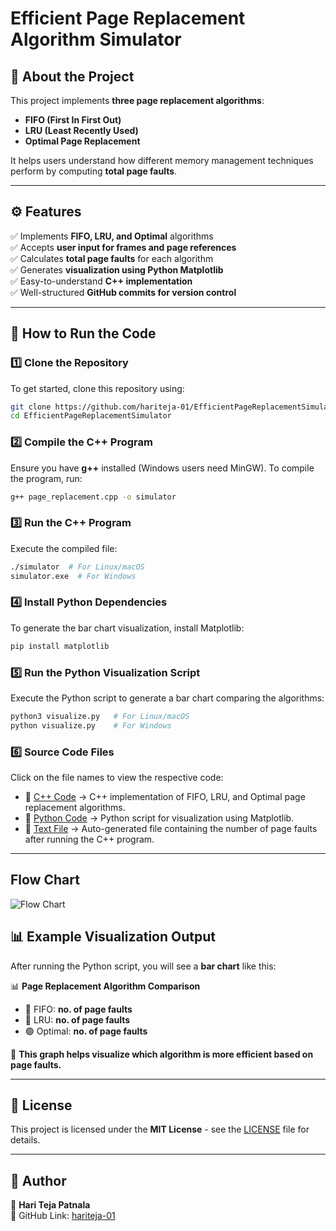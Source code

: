 # Efficient Page Replacement Algorithm Simulator

## 📌 About the Project
This project implements **three page replacement algorithms**:
- **FIFO (First In First Out)**
- **LRU (Least Recently Used)**
- **Optimal Page Replacement**

It helps users understand how different memory management techniques perform by computing **total page faults**.

---
## ⚙️ Features
✅ Implements **FIFO, LRU, and Optimal** algorithms  
✅ Accepts **user input for frames and page references**  
✅ Calculates **total page faults** for each algorithm  
✅ Generates **visualization using Python Matplotlib**  
✅ Easy-to-understand **C++ implementation**  
✅ Well-structured **GitHub commits for version control**

---
## 🔧 How to Run the Code
### **1️⃣ Clone the Repository**
To get started, clone this repository using:
```bash
git clone https://github.com/hariteja-01/EfficientPageReplacementSimulator.git
cd EfficientPageReplacementSimulator
```
### **2️⃣ Compile the C++ Program**
Ensure you have **g++** installed (Windows users need MinGW).
To compile the program, run:
```bash
g++ page_replacement.cpp -o simulator
```
### **3️⃣ Run the C++ Program**
Execute the compiled file:
```bash
./simulator  # For Linux/macOS
simulator.exe  # For Windows
```
### **4️⃣ Install Python Dependencies**
To generate the bar chart visualization, install Matplotlib:
```bash
pip install matplotlib
```
### **5️⃣ Run the Python Visualization Script**
Execute the Python script to generate a bar chart comparing the algorithms:
```bash
python3 visualize.py   # For Linux/macOS
python visualize.py    # For Windows
```
### **6️⃣ Source Code Files**
Click on the file names to view the respective code:
- 📄 [C++ Code](page_replacement.cpp) → C++ implementation of FIFO, LRU, and Optimal page replacement algorithms.
- 📄 [Python Code](visualize.py) → Python script for visualization using Matplotlib.
- 📄 [Text File](results.txt) → Auto-generated file containing the number of page faults after running the C++ program.

---
## Flow Chart
![Flow Chart](https://github.com/hariteja-01/EfficientPageReplacementSimulator/blob/main/_-%20visual%20selection.png)
## 📊 Example Visualization Output
After running the Python script, you will see a **bar chart** like this:  

📊 **Page Replacement Algorithm Comparison**  
- 🔴 FIFO: **no. of page faults**  
- 🔵 LRU: **no. of page faults**  
- 🟢 Optimal: **no. of page faults**  

📌 **This graph helps visualize which algorithm is more efficient based on page faults.**  

---

## 📜 License  
This project is licensed under the **MIT License** - see the [LICENSE](LICENSE) file for details.

---

## 🚀 Author  
👤 **Hari Teja Patnala**  
🔗 GitHub Link: [hariteja-01](https://github.com/hariteja-01)  

